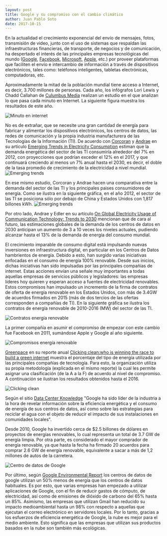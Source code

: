 ```yaml
---
layout: post
title: Google y su compromiso con el cambio climático
author: Juan Pablo Soto
date: 2017-10-15
---
```



En la actualidad el crecimiento exponencial del envío de mensajes, fotos, transmisión de video, junto con el uso de sistemas que respaldan las infraestructuras financieras, de transporte, de negocios y de comunicación, ha despertado el interés de las principales empresas tecnológicas del mundo ([Google](https://www.google.com), [Facebook](https://www.facebook.com), [Microsoft](https://www.microsoft.com), [Apple](http://www.apple.com), etc.) por proveer plataformas que faciliten el envío e intercambio de información a través de dispositivos electrónicos, tales como: teléfonos inteligentes, tabletas electrónicas, computadoras, etc.

Aproximadamente la mitad de la población mundial tiene acceso a Internet, es decir, 3.700 millones de personas. Cada año, los infógrafos Lori Lewis y Chadd Callahan de [Culumbus Media](http://www.cumulus.com/) realizan un estudio en el que analizan lo que pasa cada minuto en Internet. La siguiente figura muestra los resultados de este año.

![Minuto en internet](https://github.com/jpsotob/google-compromiso-cambio-climatico/blob/master/images/minuto.png?raw=true)

No es de extrañar, que se necesite una gran cantidad de energía para fabricar y alimentar los dispositivos electrónicos, los centros de datos, las redes de comunicación y la propia industria manufacturera de las Tecnologías de la Información (TI). De acuerdo con [Corcoran](https://www.researchgate.net/profile/Peter_Corcoran) y [Andrae](https://www.researchgate.net/profile/Anders_Andrae) en su artículo [Emerging Trends in Electricity Consumption](https://www.researchgate.net/publication/255923829_Emerging_Trends_in_Electricity_Consumption_for_Consumer_ICT) estiman que la demanda energética del sector de las TI consumiría alrededor del 7% en 2012, con  proyecciones que podrían exceder el 12% en el 2017, y que continuará creciendo al menos un 7% anual hasta el 2030, es decir, el doble de la tasa promedio de crecimiento de la electricidad a nivel mundial. 
![Emerging trends](https://github.com/jpsotob/google-compromiso-cambio-climatico/blob/master/images/emergingtrends.png?raw=true)

En ese mismo estudio, Corcoran y Andrae hacen una comparativa entre la demanda del sector de las TI y los principales paises consumidores de energía. Como se ilustra en la siguiente gráfica, en el año 2012, el sector de las TI se posiciona sólo por debajo de China y Estados Unidos con 1,817 billones kWh.
![Emerging trends](https://github.com/jpsotob/google-compromiso-cambio-climatico/blob/master/images/comparativaTI_countries_2012.png?raw=true)

Por otro lado, Andrae y Edler en su artículo [On Global Electricity Usage of Communication Technology: Trends to 2030](http://www.mdpi.com/2078-1547/6/1/117) mencionan que de cara al futuro, las estimaciones globales de la demanda de los centros de datos en 2030 anticipan un aumento de 3 a 10 veces los niveles actuales, pudiendo alcanzar hasta el 13% de la demanda de energía del consumo mundial.

El crecimiento imparable de consumo digital está impulsando nuevas inversiones en infraestructura digital, en particular en los Centros de Datos hambrientos de energía. Debido a esto, han surgido varias iniciativas enfocadas en el consumo de energía 100% renovable. Desde sus inicios, dichas iniciativas han sido impulsadas por las principales compañías de internet. Estas acciones envían una señale muy importantes a todas aquellas empresas de servicios públicos y legisladores: las empresas líderes hoy quieren y esperan acceso a fuentes de electricidad renovables. Estos compromisos han impulsado un incremento de la firma de contratos de oferta de energía renovable en los Estados Unidos, con más de 3.4GW de acuerdos firmados en 2015 (más de dos tercios de las ofertas corresponden a compañías de TI). En la siguiente gráfica se ilustra los contratos de energía renovable de 2010-2016 (MW) del sector de las TI.

![Contratos energía renovable](https://github.com/jpsotob/google-compromiso-cambio-climatico/blob/master/images/contratos.png?raw=true)

La primer compañía en asumir el compromiso de empezar con este cambio fue Facebook en 2011, sumándose Apple y Google al año siguiente.

![Compromisos energía renovable](https://github.com/jpsotob/google-compromiso-cambio-climatico/blob/master/images/compromisos.png?raw=true)

[Greenpace](http://www.greenpeace.org) en su reporte anual [Clicking clean:who is winning the race to build a green internet](http://www.greenpeace.org/international/en/publications/Campaign-reports/Climate-Reports/clicking-clean-2017/) muestra el porcentaje del tipo de energía utilizada por las principales compañías de tecnología. Para esto, la organización utiliza su propia metodología (explicada en el mismo reporte) la cual les permite asignar una clasificación (de la A a la F) de acuerdo al nivel de compromiso. A continuación se ilustran los resultados obtenidos hasta el 2016.

![Clicking clean](https://github.com/jpsotob/google-compromiso-cambio-climatico/blob/master/images/clean.png?raw=true)

Según el sitio [Data Center Knowledge](http://www.datacenterknowledge.com/archives/2012/01/19/google-our-data-centers-are-good-neighbors/) "Google ha sido líder de la industria a la hora de revelar información sobre la eficiencia energética y el consumo de energía de sus centros de datos, así como sobre las estrategias para reciclar el agua con el objeto de reducir el impacto de sus instalaciones en comunidades locales". 

Desde 2010, Google ha invertido cerca de $2.5 billones de dólares en proyectos de energías renovables, lo cual representa un total de 3.7 GW de energía limpia. Por otra parte, es considerado el mayor comprador de energía renovable, ya que hasta la fecha ha firmado 20 acuerdos para comprar 2.6 GW de energía renovable, equivalente a sacar a más de 1,2 millones de autos de la carretera.

![Centro de datos de Google](https://github.com/jpsotob/google-compromiso-cambio-climatico/blob/master/images/google-datacenter-tech-05.jpg?raw=true)

Por último, según [Google Environmental Report](https://environment.google/) los centros de datos de google utilizan un 50% menos de energía que los centros de datos habituales. Es por esto, que varias empresas han empezado a utilizar aplicaciones de Google, con el fin de reducir gastos de cómputo, de electricidad, así como de emisiones de dióxido de carbono del 65% hasta un 85%. Asimismo, las empresas que utilizan Gmail han reducido su impacto medioambiental hasta un 98% con respecto a aquellas que ejecutan el correo electrónico en servidores locales. Por lo tanto, gracias a los esfuerzos de eficiencia energética de Google, la nube es mejor para el medio ambiente. Esto significa que las empresas que utilizan sus productos basados en la nube son también más ecológicas.
